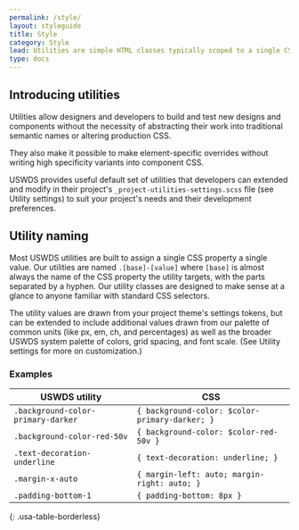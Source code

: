 ```yaml
---
permalink: /style/
layout: styleguide
title: Style
category: Style
lead: Utilities are simple HTML classes typically scoped to a single CSS property like `border-style` or `background-color`. Utilities can be used additively to style an object from scratch or to override a style defined in component CSS.
type: docs
---
```


## Introducing utilities

Utilities allow designers and developers to build and test new designs and components without the necessity of abstracting their work into traditional semantic names or altering production CSS.

They also make it possible to make element-specific overrides without writing high specificity variants into component CSS.

USWDS provides useful default set of utilities that developers can extended and modify in their project's `_project-utilities-settings.scss` file (see Utility settings) to suit your project's needs and their development preferences.

## Utility naming

Most USWDS utilities are built to assign a single CSS property a single value. Our utilities are named `.[base]-[value]` where `[base]` is almost always the name of the CSS property the utility targets, with the parts separated by a hyphen. Our utility classes are designed to make sense at a glance to anyone familiar with standard CSS selectors.

The utility values are drawn from your project theme's settings tokens, but can be extended to include additional values drawn from our palette of common units (like px, em, ch, and percentages) as well as the broader USWDS system palette of colors, grid spacing, and font scale. (See Utility settings for more on customization.)

### Examples

USWDS utility | CSS
--- | ---
`.background-color-primary-darker` | `{ background-color: $color-primary-darker; }`
`.background-color-red-50v` | `{ background-color: $color-red-50v }`
`.text-decoration-underline` | `{ text-decoration: underline; }`
`.margin-x-auto` | `{ margin-left: auto; margin-right: auto; }`
`.padding-bottom-1` | `{ padding-bottom: 8px }`
{: .usa-table-borderless}
